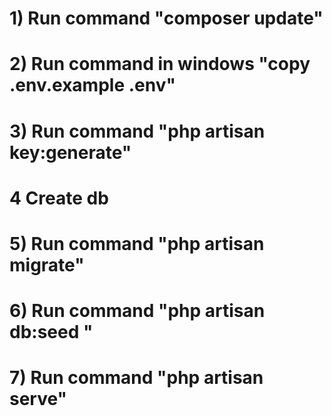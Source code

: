 

# 1) Run command "composer update"

# 2) Run command in windows "copy .env.example .env"

# 3) Run command "php artisan key:generate"

# 4  Create db  

# 5) Run command "php artisan migrate"

# 6) Run command "php artisan db:seed "

# 7) Run command "php artisan serve"
